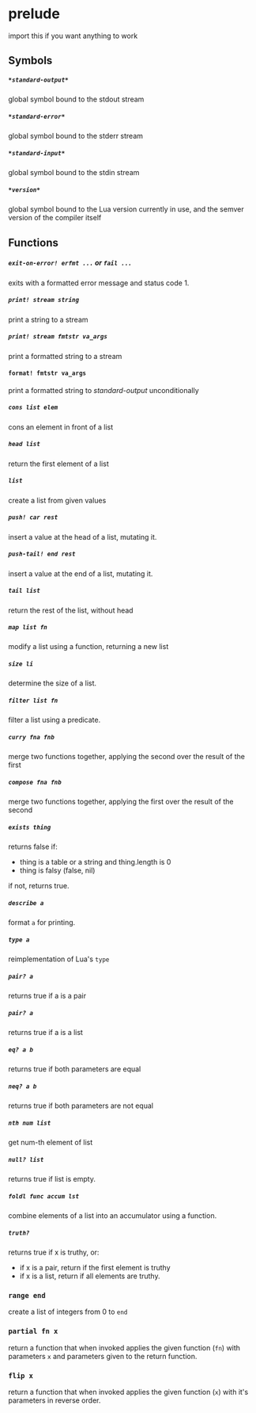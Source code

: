 prelude
=======
import this if you want anything to work


## Symbols
##### `*standard-output*`
global symbol bound to the stdout stream


##### `*standard-error*`
global symbol bound to the stderr stream


##### `*standard-input*`
global symbol bound to the stdin stream


##### `*version*`
global symbol bound to the Lua version currently in use, and the semver version of the compiler itself


## Functions
##### `exit-on-error! erfmt ...` or `fail ...`
exits with a formatted error message and status code 1.


##### `print! stream string`
print a string to a stream


##### `print! stream fmtstr va_args`
print a formatted string to a stream


#### `format! fmtstr va_args`
print a formatted string to *standard-output* unconditionally


##### `cons list elem`
cons an element in front of a list


##### `head list`
return the first element of a list


##### `list`
create a list from given values


##### `push! car rest`
insert a value at the head of a list, mutating it.


##### `push-tail! end rest`
insert a value at the end of a list, mutating it.


##### `tail list`
return the rest of the list, without head


##### `map list fn`
modify a list using a function, returning a new list


##### `size li`
determine the size of a list.


##### `filter list fn`
filter a list using a predicate.


##### `curry fna fnb`
merge two functions together, applying the second over the result of the first


##### `compose fna fnb`
merge two functions together, applying the first over the result of the second


##### `exists thing`
returns false if:
- thing is a table or a string and thing.length is 0
- thing is falsy (false, nil)

if not, returns true.


##### `describe a`
format `a` for printing.


##### `type a`
reimplementation of Lua's `type`


##### `pair? a`
returns true if a is a pair


##### `pair? a`
returns true if a is a list


##### `eq? a b`
returns true if both parameters are equal


##### `neq? a b`
returns true if both parameters are not equal


##### `nth num list`
get num-th element of list


##### `null? list`
returns true if list is empty.


##### `foldl func accum lst`
combine elements of a list into an accumulator using a function.


##### `truth?`
returns true if x is truthy, or:
- if x is a pair, return if the first element is truthy
- if x is a list, return if all elements are truthy.


### `range end`
create a list of integers from 0 to `end`


### `partial fn x`
return a function that when invoked applies the given function (`fn`) with parameters `x` and parameters given to the return function.


### `flip x`
return a function that when invoked applies the given function (`x`) with it's parameters in reverse order.
